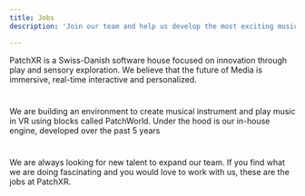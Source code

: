 ```yaml
---
title: Jobs
description: 'Join our team and help us develop the most exciting music VR playground '

---
```

PatchXR is a Swiss-Danish software house focused on innovation through play and sensory exploration. We believe that the future of Media is immersive, real-time interactive and personalized.

# 

We are building an environment to create musical instrument and play music in VR using blocks called PatchWorld. Under the hood is our in-house engine, developed over the past 5 years 

# 

We are always looking for new talent to expand our team. If you find what we are doing fascinating and you would love to work with us, these are the jobs at PatchXR.